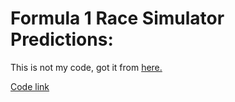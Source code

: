 Formula 1 Race Simulator Predictions:
====================================

This is not my code, got it from [here.](http://www.reddit.com/r/formula1/comments/2izfll/race_simulator_predictions_russia_2014/)

[Code link](https://drive.google.com/folderview?id=0BwS1t9oxSE-6N2xoQnNEdTlIVjQ&usp=sharing)
